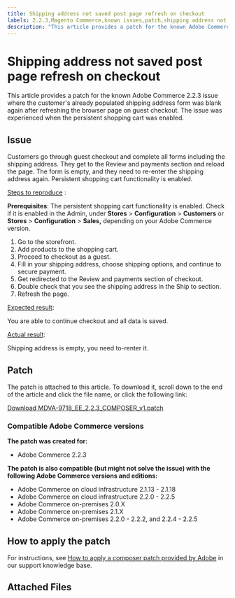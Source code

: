 ```yaml
---
title: Shipping address not saved post page refresh on checkout
labels: 2.2.3,Magento Commerce,known issues,patch,shipping address not saved,troubleshooting,Adobe Commerce,on-premises,cloud infrastructure
description: "This article provides a patch for the known Adobe Commerce 2.2.3 issue where the customer's already populated shipping address form was blank again after refreshing the browser page on guest checkout. The issue was experienced when the persistent shopping cart was enabled."
---
```


# Shipping address not saved post page refresh on checkout

This article provides a patch for the known Adobe Commerce 2.2.3 issue where the customer's already populated shipping address form was blank again after refreshing the browser page on guest checkout. The issue was experienced when the persistent shopping cart was enabled.

## Issue

Customers go through guest checkout and complete all forms including the shipping address. They get to the Review and payments section and reload the page. The form is empty, and they need to re-enter the shipping address again. Persistent shopping cart functionality is enabled.

<u>Steps to reproduce</u> :

**Prerequisites**: The persistent shopping cart functionality is enabled. Check if it is enabled in the Admin, under **Stores** > **Configuration** > **Customers** or **Stores** > **Configuration** > **Sales,** depending on your Adobe Commerce version.

1. Go to the storefront.
1. Add products to the shopping cart.
1. Proceed to checkout as a guest.
1. Fill in your shipping address, choose shipping options, and continue to secure payment.
1. Get redirected to the Review and payments section of checkout.
1. Double check that you see the shipping address in the Ship to section.
1. Refresh the page.

<u>Expected result</u>:

You are able to continue checkout and all data is saved.

<u>Actual result</u>:

Shipping address is empty, you need to-renter it.

## Patch

The patch is attached to this article. To download it, scroll down to the end of the article and click the file name, or click the following link:

[Download MDVA-9718\_EE\_2.2.3\_COMPOSER\_v1.patch](assets/MDVA-9718_EE_2.2.3_COMPOSER_v1.patch.zip)

### Compatible Adobe Commerce versions

**The patch was created for:**

* Adobe Commerce 2.2.3

**The patch is also compatible (but might not solve the issue) with the following Adobe Commerce versions and editions:**

* Adobe Commerce on cloud infrastructure 2.1.13 - 2.1.18
* Adobe Commerce on cloud infrastructure 2.2.0 - 2.2.5
* Adobe Commerce on-premises 2.0.X
* Adobe Commerce on-premises 2.1.X
* Adobe Commerce on-premises 2.2.0 - 2.2.2, and 2.2.4 - 2.2.5

## How to apply the patch

For instructions, see [How to apply a composer patch provided by Adobe](https://support.magento.com/hc/en-us/articles/360028367731) in our support knowledge base.

## Attached Files 
